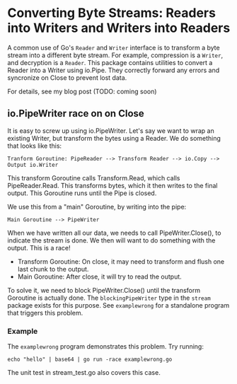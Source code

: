 # Converting Byte Streams: Readers into Writers and Writers into Readers

A common use of Go's `Reader` and `Writer` interface is to transform a byte stream into a different byte stream. For example, compression is a `Writer`, and decryption is a `Reader`. This package contains utilities to convert a Reader into a Writer using io.Pipe. They correctly forward any errors and syncronize on Close to prevent lost data.

For details, see my blog post (TODO: coming soon)


## io.PipeWriter race on on Close

It is easy to screw up using io.PipeWriter. Let's say we want to wrap an existing Writer, but transform the bytes using a Reader. We do something that looks like this:

    Tranform Goroutine: PipeReader --> Transform Reader --> io.Copy --> Output io.Writer

This transform Goroutine calls Transform.Read, which calls PipeReader.Read. This transforms bytes, which it then writes to the final output. This Goroutine runs until the Pipe is closed.

We use this from a "main" Goroutine, by writing into the pipe:

    Main Goroutine --> PipeWriter

When we have written all our data, we needs to call PipeWriter.Close(), to indicate the stream is done. We then will want to do something with the output. This is a race!

* Transform Goroutine: On close, it may need to transform and flush one last chunk to the output.
* Main Goroutine: After close, it will try to read the output.

To solve it, we need to block PipeWriter.Close() until the transform Goroutine is actually done. The `blockingPipeWriter` type in the `stream` package exists for this purpose. See `examplewrong` for a standalone program that triggers this problem.

### Example

The `examplewrong` program demonstrates this problem. Try running:

```shell
echo "hello" | base64 | go run -race examplewrong.go
```

The unit test in stream_test.go also covers this case.
